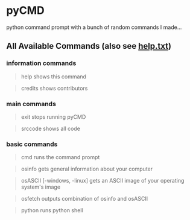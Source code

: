 # pyCMD
python command prompt with a bunch of random commands I made...

## All Available Commands (also see [help.txt](https://github.com/HYKANTUS/pyCMD/blob/main/help.txt "help file"))

### information commands

> help                            shows this command

> credits                         shows contributors

### main commands

> exit                            stops running pyCMD

> srccode                         shows all code

### basic commands

> cmd                             runs the command prompt

> osinfo                          gets general information about your computer

> osASCII [-windows, -linux]      gets an ASCII image of your operating system's image

> osfetch                         outputs combination of osinfo and osASCII

> python                          runs python shell 
